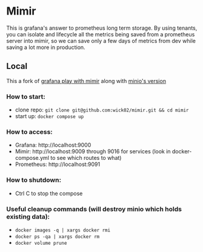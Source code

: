 # Mimir

This is grafana's answer to prometheus long term storage. By using tenants, you can isolate and lifecycle all the metrics being saved from a prometheus server into mimir, so we can save only a few days of metrics from dev while saving a lot more in production.

## Local

This a fork of [grafana play with mimir](https://grafana.com/tutorials/play-with-grafana-mimir/) along with [minio's version](https://blog.min.io/how-to-grafana-mimir-minio-persistent-metrics-storage/)

### How to start:

* clone repo: `git clone git@github.com:wick02/mimir.git && cd mimir`
* start up: `docker compose up`

### How to access:

* Grafana: http://localhost:9000
* Mimir: http://localhost:9009 through 9016 for services (look in docker-compose.yml to see which routes to what)
* Prometheus: http://localhost:9091

### How to shutdown:

* Ctrl C to stop the compose

### Useful cleanup commands (will destroy minio which holds existing data):
* `docker images -q | xargs docker rmi`
* `docker ps -qa | xargs docker rm`
* `docker volume prune` 
